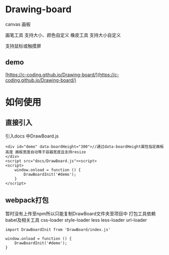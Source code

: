 # Drawing-board
canvas 画板

画笔工具 支持大小、颜色自定义
橡皮工具 支持大小自定义

支持鼠标或触摸屏

## demo
[https://c-coding.github.io/Drawing-board/](https://c-coding.github.io/Drawing-board/)

# 如何使用
## 直接引入
引入docs 中DrawBoard.js
```
<div id="demo" data-boardHeight="300">//通过data-boardHeight属性指定画板高度 画板宽度自动等于容器宽度且支持resize
</div>
<script src="docs/DrawBoard.js"><script>
<script>
    window.onload = function () {
        DrawBoardInit('#demo');
    }
</script>
```
## webpack打包
暂时没有上传至npm所以只能复制DrawBoard文件夹至项目中
打包工具依赖 babel及相关工具 css-loader style-loader less less-loader url-loader
```
import DrawBoardInit from 'DrawBoard/index.js'

window.onload = function () {
    DrawBoardInit('#demo');
}
```